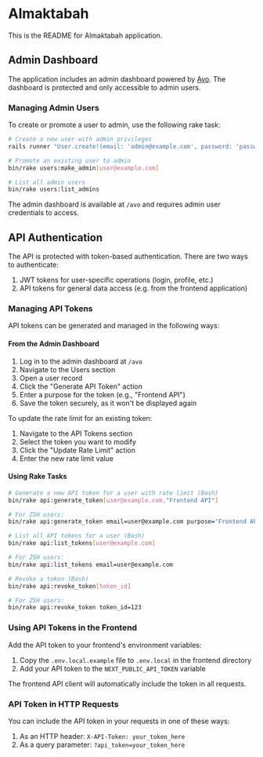 # Almaktabah

This is the README for Almaktabah application.

## Admin Dashboard

The application includes an admin dashboard powered by [Avo](https://avohq.io/). The dashboard is protected and only accessible to admin users.

### Managing Admin Users

To create or promote a user to admin, use the following rake task:

```bash
# Create a new user with admin privileges
rails runner "User.create!(email: 'admin@example.com', password: 'password123', password_confirmation: 'password123', admin: true)"

# Promote an existing user to admin
bin/rake users:make_admin[user@example.com]

# List all admin users
bin/rake users:list_admins
```

The admin dashboard is available at `/avo` and requires admin user credentials to access.

## API Authentication

The API is protected with token-based authentication. There are two ways to authenticate:

1. JWT tokens for user-specific operations (login, profile, etc.)
2. API tokens for general data access (e.g. from the frontend application)

### Managing API Tokens

API tokens can be generated and managed in the following ways:

#### From the Admin Dashboard

1. Log in to the admin dashboard at `/avo`
2. Navigate to the Users section
3. Open a user record
4. Click the "Generate API Token" action
5. Enter a purpose for the token (e.g., "Frontend API")
7. Save the token securely, as it won't be displayed again

To update the rate limit for an existing token:
1. Navigate to the API Tokens section
2. Select the token you want to modify
3. Click the "Update Rate Limit" action
4. Enter the new rate limit value

#### Using Rake Tasks

```bash
# Generate a new API token for a user with rate limit (Bash)
bin/rake api:generate_token[user@example.com,"Frontend API"]

# For ZSH users:
bin/rake api:generate_token email=user@example.com purpose="Frontend API"

# List all API tokens for a user (Bash)
bin/rake api:list_tokens[user@example.com]

# For ZSH users:
bin/rake api:list_tokens email=user@example.com

# Revoke a token (Bash)
bin/rake api:revoke_token[token_id]

# For ZSH users:
bin/rake api:revoke_token token_id=123

```

### Using API Tokens in the Frontend

Add the API token to your frontend's environment variables:

1. Copy the `.env.local.example` file to `.env.local` in the frontend directory
2. Add your API token to the `NEXT_PUBLIC_API_TOKEN` variable

The frontend API client will automatically include the token in all requests.

### API Token in HTTP Requests

You can include the API token in your requests in one of these ways:

1. As an HTTP header: `X-API-Token: your_token_here`
2. As a query parameter: `?api_token=your_token_here`